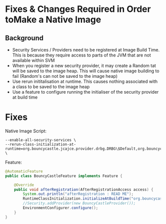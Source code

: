 # Fixes & Changes Required in Order toMake a Native Image

## Background

* Security Services / Providers need to be registered at Image Build Time. This is because they require access to parts of the JVM that are not available within SVM
* When you register a new security provider, it may create a Random tat will be saved to the image heap. This will cause native image building to fail (Random's can not be saved to the image heap)
* Use rerun inititalisation at runtime. This causes nothing associated with a class to be saved to the image heap
* Use a feature to configure running the initialiser of the security provider at build time

# Fixes

Native Image  Script:

```shell
--enable-all-security-services \
--rerun-class-initialization-at-runtime=org.bouncycastle.jcajce.provider.drbg.DRBG\$Default,org.bouncycastle.jcajce.provider.drbg.DRBG\$NonceAndIV \
```
Feature:

```java
@AutomaticFeature
public class BouncyCastleFeature implements Feature {

	@Override
	public void afterRegistration(AfterRegistrationAccess access) {
		System.out.println("afterRegistration : READ ME");
		RuntimeClassInitialization.initializeAtBuildTime("org.bouncycastle");
		//Security.addProvider(new BouncyCastleProvider());
		EnvironmentConfigurer.configure();
	}
}
```
